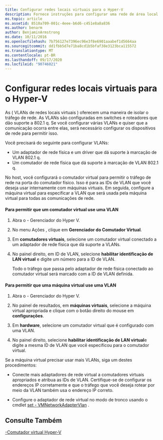 ```yaml
---
title: Configurar redes locais virtuais para o Hyper-V
description: Fornece instruções para configurar uma rede de área local virtual (VLAN) para uso por máquinas virtuais em um host Hyper-V.
ms.topic: article
ms.assetid: 8510a709-001c-4eee-b6d6-c451e8a8a836
ms.author: benarm
author: BenjaminArmstrong
ms.date: 10/11/2016
ms.openlocfilehash: 7b756127e7396ec96e3f8e6901aaabef1d5664aa
ms.sourcegitcommit: dd1fbb5d7e71ba8cd1b5bfaf38e3123bca115572
ms.translationtype: MT
ms.contentlocale: pt-BR
ms.lasthandoff: 09/17/2020
ms.locfileid: "90746021"
---
```

# <a name="configure-virtual-local-area-networks-for-hyper-v"></a>Configurar redes locais virtuais para o Hyper-V
As \( VLANs de redes locais virtuais \) oferecem uma maneira de isolar o tráfego de rede. As VLANs são configuradas em switches e roteadores que dão suporte a 802.1 q. Se você configurar várias VLANs e quiser que a comunicação ocorra entre elas, será necessário configurar os dispositivos de rede para permitir isso.

Você precisará do seguinte para configurar VLANs:

- Um adaptador de rede física e um driver que dá suporte à marcação de VLAN 802.1 q.
- Um comutador de rede física que dá suporte à marcação de VLAN 802.1 q.

No host, você configurará o comutador virtual para permitir o tráfego de rede na porta do comutador físico. Isso é para as IDs de VLAN que você deseja usar internamente com máquinas virtuais. Em seguida, configure a máquina virtual para especificar a VLAN que será usada pela máquina virtual para todas as comunicações de rede.

#### <a name="to-allow-a-virtual-switch-to-use-a-vlan"></a>Para permitir que um comutador virtual use uma VLAN

1. Abra o \- Gerenciador do Hyper V.

2. No menu Ações , clique em **Gerenciador do Comutador Virtual**.

3. Em **comutadores virtuais**, selecione um comutador virtual conectado a um adaptador de rede física que dá suporte a VLANs.

4. No painel direito, em ID de VLAN, selecione **habilitar identificação de LAN virtual** e digite um número para a ID de VLAN.

    Todo o tráfego que passa pelo adaptador de rede física conectado ao comutador virtual será marcado com a ID de VLAN definida.

#### <a name="to-allow-a-virtual-machine-to-use-a-vlan"></a>Para permitir que uma máquina virtual use uma VLAN

1. Abra o \- Gerenciador do Hyper V.

2. No painel de resultados, em **máquinas virtuais**, selecione a máquina virtual apropriada e clique com o botão direito do mouse em **configurações**.

3. Em **hardware**, selecione um comutador virtual que é configurado com uma VLAN.

4. No painel direito, selecione **habilitar identificação de LAN virtual**e digite a mesma ID de VLAN que você especificou para o comutador virtual.

Se a máquina virtual precisar usar mais VLANs, siga um destes procedimentos:

- Conecte mais adaptadores de rede virtual a comutadores virtuais apropriados e atribua as IDs de VLAN. Certifique-se de configurar os endereços IP corretamente e que o tráfego que você deseja rotear por meio da VLAN também usa o endereço IP correto.

- Configure o adaptador de rede virtual no modo de tronco usando o cmdlet [set \- VMNetworkAdapterVlan](/powershell/module/hyper-v/set-vmnetworkadaptervlan?view=win10-ps) .

## <a name="see-also"></a>Consulte Também

[\-Comutador virtual Hyper-V](../../hyper-v-virtual-switch/hyper-v-virtual-switch.md)